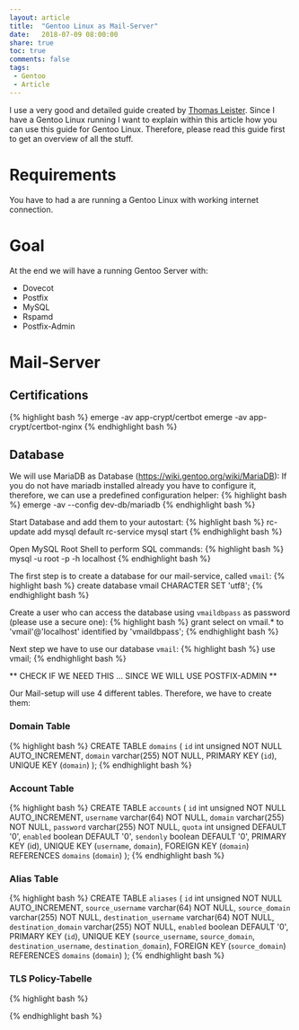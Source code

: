 ```yaml
---
layout: article
title:  "Gentoo Linux as Mail-Server"
date:   2018-07-09 08:00:00
share: true
toc: true
comments: false
tags:
 - Gentoo
 - Article
---
```


I use a very good and detailed guide created by [Thomas Leister](https://thomas-leister.de/mailserver-debian-stretch/).
Since I have a Gentoo Linux running I want to explain within this article how you can use this guide for Gentoo Linux. Therefore, please read this guide first to get an overview of all the stuff.

# Requirements 

You have to had a are running a Gentoo Linux with working internet connection.

# Goal

At the end we will have a running Gentoo Server with:
- Dovecot
- Postfix
- MySQL
- Rspamd
- Postfix-Admin
 
# Mail-Server
 
## Certifications
 
{% highlight bash %}
  emerge -av app-crypt/certbot
  emerge -av app-crypt/certbot-nginx
{% endhighlight bash %}

## Database

We will use MariaDB as Database (https://wiki.gentoo.org/wiki/MariaDB):
If you do not have mariadb installed already you have to configure it, therefore, we can use a predefined configuration helper:
{% highlight bash %}
  emerge -av --config dev-db/mariadb
{% endhighlight bash %}

Start Database and add them to your autostart:
{% highlight bash %}
  rc-update add mysql default
  rc-service mysql start
{% endhighlight bash %}

Open MySQL Root Shell to perform SQL commands:
{% highlight bash %}
  mysql -u root -p -h localhost
{% endhighlight bash %}

The first step is to create a database for our mail-service, called `vmail`:
{% highlight bash %}
  create database vmail CHARACTER SET 'utf8';
{% endhighlight bash %}

Create a user who can access the database using `vmaildbpass` as password (please use a secure one):
{% highlight bash %}
  grant select on vmail.* to 'vmail'@'localhost' identified by 'vmaildbpass';
{% endhighlight bash %}

Next step we have to use our database `vmail`:
{% highlight bash %}
  use vmail;
{% endhighlight bash %}


** CHECK IF WE NEED THIS ... SINCE WE WILL USE POSTFIX-ADMIN **

Our Mail-setup will use 4 different tables. Therefore, we have to create them:

### Domain Table
{% highlight bash %}
  CREATE TABLE `domains` (
    `id` int unsigned NOT NULL AUTO_INCREMENT,
    `domain` varchar(255) NOT NULL,
    PRIMARY KEY (`id`),
    UNIQUE KEY (`domain`)
  );
{% endhighlight bash %}

### Account Table
{% highlight bash %}
  CREATE TABLE `accounts` (
    `id` int unsigned NOT NULL AUTO_INCREMENT,
    `username` varchar(64) NOT NULL,
    `domain` varchar(255) NOT NULL,
    `password` varchar(255) NOT NULL,
    `quota` int unsigned DEFAULT '0',
    `enabled` boolean DEFAULT '0',
    `sendonly` boolean DEFAULT '0',
    PRIMARY KEY (id),
    UNIQUE KEY (`username`, `domain`),
    FOREIGN KEY (`domain`) REFERENCES `domains` (`domain`)
  );
{% endhighlight bash %}

### Alias Table
{% highlight bash %}
  CREATE TABLE `aliases` (
    `id` int unsigned NOT NULL AUTO_INCREMENT,
    `source_username` varchar(64) NOT NULL,
    `source_domain` varchar(255) NOT NULL,
    `destination_username` varchar(64) NOT NULL,
    `destination_domain` varchar(255) NOT NULL,
    `enabled` boolean DEFAULT '0',
    PRIMARY KEY (`id`),
    UNIQUE KEY (`source_username`, `source_domain`, `destination_username`, `destination_domain`),
    FOREIGN KEY (`source_domain`) REFERENCES `domains` (`domain`)
  );
{% endhighlight bash %}

### TLS Policy-Tabelle

{% highlight bash %}

{% endhighlight bash %}
